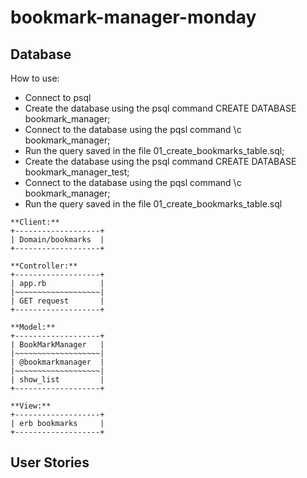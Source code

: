 # bookmark-manager-monday

## Database
How to use:
- Connect to psql
- Create the database using the psql command CREATE DATABASE bookmark_manager;
- Connect to the database using the pqsl command \c bookmark_manager;
- Run the query saved in the file 01_create_bookmarks_table.sql;
- Create the database using the psql command CREATE DATABASE bookmark_manager_test;
- Connect to the database using the pqsl command \c bookmark_manager;
- Run the query saved in the file 01_create_bookmarks_table.sql

```
**Client:**
+-------------------+
| Domain/bookmarks  |
+-------------------+

**Controller:**
+-------------------+
| app.rb            |
|~~~~~~~~~~~~~~~~~~~|
| GET request       |
+-------------------+

**Model:**
+-------------------+
| BookMarkManager   |
|~~~~~~~~~~~~~~~~~~~|
| @bookmarkmanager  |
|~~~~~~~~~~~~~~~~~~~|
| show_list         |
+-------------------+

**View:**
+-------------------+
| erb bookmarks     |
+-------------------+
```

## User Stories
